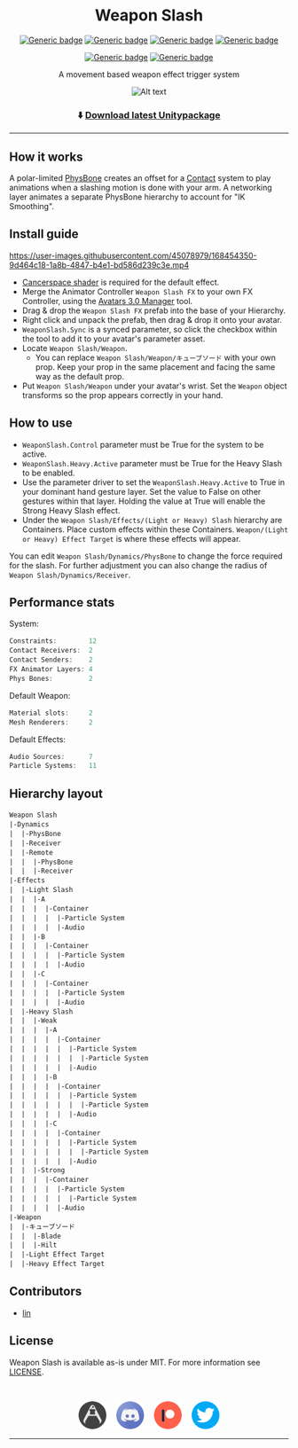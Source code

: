<div align="center">

# Weapon Slash

[![Generic badge](https://img.shields.io/github/downloads/VRLabs/Weapon-Slash/total?label=Downloads)](https://github.com/VRLabs/Weapon-Slash/releases/latest)
[![Generic badge](https://img.shields.io/badge/License-MIT-informational.svg)](https://github.com/VRLabs/Weapon-Slash/blob/main/LICENSE)
[![Generic badge](https://img.shields.io/badge/Unity-2019.4.31f1-lightblue.svg)](https://unity3d.com/unity/whats-new/2019.4.31)
[![Generic badge](https://img.shields.io/badge/SDK-AvatarSDK3-lightblue.svg)](https://vrchat.com/home/download)

[![Generic badge](https://img.shields.io/discord/706913824607043605?color=%237289da&label=DISCORD&logo=Discord&style=for-the-badge)](https://discord.vrlabs.dev/)
[![Generic badge](https://img.shields.io/endpoint.svg?url=https%3A%2F%2Fshieldsio-patreon.vercel.app%2Fapi%3Fusername%3Dvrlabs%26type%3Dpatrons&style=for-the-badge)](https://patreon.vrlabs.dev/)

A movement based weapon effect trigger system

![Alt text]()

### ⬇️ [Download latest Unitypackage](https://github.com/VRLabs/Weapon-Slash/releases/latest)

<!-- 
### 📦 [Add to VRChat Creator Companion]() -->

</div>

---
## How it works

A polar-limited [PhysBone](https://docs.vrchat.com/docs/physbones) creates an offset for a [Contact](https://docs.vrchat.com/docs/contacts) system to play animations when a slashing motion is done with your arm. A networking layer animates a separate PhysBone hierarchy to account for "IK Smoothing".

## Install guide

https://user-images.githubusercontent.com/45078979/168454350-9d464c18-1a8b-4847-b4e1-bd586d239c3e.mp4

* [Cancerspace shader](https://github.com/AkaiMage/VRC-Cancerspace) is required for the default effect.
* Merge the Animator Controller ``Weapon Slash FX`` to your own FX Controller, using the [Avatars 3.0 Manager](https://github.com/VRLabs/Avatars-3.0-Manager) tool.
* Drag & drop the ``Weapon Slash FX`` prefab into the base of your Hierarchy.
* Right click and unpack the prefab, then drag & drop it onto your avatar.
* ``WeaponSlash.Sync`` is a synced parameter, so click the checkbox within the tool to add it to your avatar's parameter asset.
* Locate ``Weapon Slash/Weapon``.
  * You can replace ``Weapon Slash/Weapon/キューブソード`` with your own prop. Keep your prop in the same placement and facing the same way as the default prop.
* Put ``Weapon Slash/Weapon`` under your avatar's wrist. Set the ``Weapon`` object transforms so the prop appears correctly in your hand.

## How to use

* ``WeaponSlash.Control`` parameter must be True for the system to be active.
* ``WeaponSlash.Heavy.Active`` parameter must be True for the Heavy Slash to be enabled.
* Use the parameter driver to set the ``WeaponSlash.Heavy.Active`` to True in your dominant hand gesture layer. Set the value to False on other gestures within that layer. Holding the value at True will enable the Strong Heavy Slash effect.
* Under the ``Weapon Slash/Effects/(Light or Heavy) Slash`` hierarchy are Containers. Place custom effects within these Containers. ``Weapon/(Light or Heavy) Effect Target`` is where these effects will appear.

You can edit ``Weapon Slash/Dynamics/PhysBone`` to change the force required for the slash. For further adjustment you can also change the radius of ``Weapon Slash/Dynamics/Receiver``.

## Performance stats

System:
```c++
Constraints:        12
Contact Receivers:  2
Contact Senders:    2
FX Animator Layers: 4
Phys Bones:         2
```

Default Weapon:
```c++
Material slots:     2
Mesh Renderers:     2
```

Default Effects:
```c++
Audio Sources:      7
Particle Systems:   11
```

## Hierarchy layout

```html
Weapon Slash
|-Dynamics
|  |-PhysBone
|  |-Receiver
|  |-Remote
|  |  |-PhysBone
|  |  |-Receiver
|-Effects
|  |-Light Slash
|  |  |-A
|  |  |  |-Container
|  |  |  |  |-Particle System
|  |  |  |  |-Audio
|  |  |-B
|  |  |  |-Container
|  |  |  |  |-Particle System
|  |  |  |  |-Audio
|  |  |-C
|  |  |  |-Container
|  |  |  |  |-Particle System
|  |  |  |  |-Audio
|  |-Heavy Slash
|  |  |-Weak
|  |  |  |-A
|  |  |  |  |-Container
|  |  |  |  |  |-Particle System
|  |  |  |  |  |  |-Particle System
|  |  |  |  |  |-Audio
|  |  |  |-B
|  |  |  |  |-Container
|  |  |  |  |  |-Particle System
|  |  |  |  |  |  |-Particle System
|  |  |  |  |  |-Audio
|  |  |  |-C
|  |  |  |  |-Container
|  |  |  |  |  |-Particle System
|  |  |  |  |  |  |-Particle System
|  |  |  |  |  |-Audio
|  |  |-Strong
|  |  |  |-Container
|  |  |  |  |-Particle System
|  |  |  |  |  |-Particle System
|  |  |  |  |-Audio
|-Weapon
|  |-キューブソード
|  |  |-Blade
|  |  |-Hilt
|  |-Light Effect Target
|  |-Heavy Effect Target
```

## Contributors

* [lin](https://github.com/oofdesu)


## License

Weapon Slash is available as-is under MIT. For more information see [LICENSE](https://github.com/VRLabs/Weapon-Slash/blob/main/LICENSE).

​

<div align="center">

[<img src="https://github.com/VRLabs/Resources/raw/main/Icons/VRLabs.png" width="50" height="50">](https://vrlabs.dev "VRLabs")
<img src="https://github.com/VRLabs/Resources/raw/main/Icons/Empty.png" width="10">
[<img src="https://github.com/VRLabs/Resources/raw/main/Icons/Discord.png" width="50" height="50">](https://discord.vrlabs.dev/ "VRLabs")
<img src="https://github.com/VRLabs/Resources/raw/main/Icons/Empty.png" width="10">
[<img src="https://github.com/VRLabs/Resources/raw/main/Icons/Patreon.png" width="50" height="50">](https://patreon.vrlabs.dev/ "VRLabs")
<img src="https://github.com/VRLabs/Resources/raw/main/Icons/Empty.png" width="10">
[<img src="https://github.com/VRLabs/Resources/raw/main/Icons/Twitter.png" width="50" height="50">](https://twitter.com/vrlabsdev "VRLabs")

</div>

---
